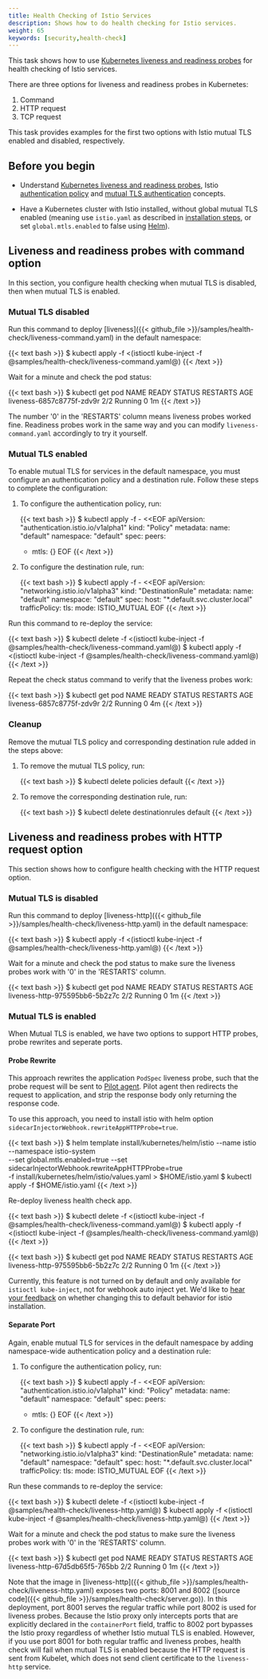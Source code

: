 ```yaml
---
title: Health Checking of Istio Services
description: Shows how to do health checking for Istio services.
weight: 65
keywords: [security,health-check]
---
```


This task shows how to use [Kubernetes liveness and readiness probes](https://kubernetes.io/docs/tasks/configure-pod-container/configure-liveness-readiness-probes/) for health checking of Istio services.

There are three options for liveness and readiness probes in Kubernetes:

1. Command
1. HTTP request
1. TCP request

This task provides examples for the first two options with Istio mutual TLS enabled and disabled, respectively.

## Before you begin

* Understand [Kubernetes liveness and readiness probes](https://kubernetes.io/docs/tasks/configure-pod-container/configure-liveness-readiness-probes/), Istio
[authentication policy](/docs/concepts/security/#authentication-policies) and [mutual TLS authentication](/docs/concepts/security/#mutual-tls-authentication) concepts.

* Have a Kubernetes cluster with Istio installed, without global mutual TLS enabled (meaning use `istio.yaml` as described in [installation steps](/docs/setup/kubernetes/quick-start/#installation-steps), or set `global.mtls.enabled` to false using [Helm](/docs/setup/kubernetes/helm-install/)).

## Liveness and readiness probes with command option

In this section, you configure health checking when mutual TLS is disabled, then when mutual TLS is enabled.

### Mutual TLS disabled

Run this command to deploy [liveness]({{< github_file >}}/samples/health-check/liveness-command.yaml) in the default namespace:

{{< text bash >}}
$ kubectl apply -f <(istioctl kube-inject -f @samples/health-check/liveness-command.yaml@)
{{< /text >}}

Wait for a minute and check the pod status:

{{< text bash >}}
$ kubectl get pod
NAME                             READY     STATUS    RESTARTS   AGE
liveness-6857c8775f-zdv9r        2/2       Running   0           1m
{{< /text >}}

The number '0' in the 'RESTARTS' column means liveness probes worked fine. Readiness probes work in the same way and you can modify `liveness-command.yaml` accordingly to try it yourself.

### Mutual TLS enabled

To enable mutual TLS for services in the default namespace, you must configure an authentication policy and a destination rule.
Follow these steps to complete the configuration:

1. To configure the authentication policy, run:

    {{< text bash >}}
    $ kubectl apply -f - <<EOF
    apiVersion: "authentication.istio.io/v1alpha1"
    kind: "Policy"
    metadata:
      name: "default"
      namespace: "default"
    spec:
      peers:
      - mtls: {}
    EOF
    {{< /text >}}

1. To configure the destination rule, run:

    {{< text bash >}}
    $ kubectl apply -f - <<EOF
    apiVersion: "networking.istio.io/v1alpha3"
    kind: "DestinationRule"
    metadata:
      name: "default"
      namespace: "default"
    spec:
      host: "*.default.svc.cluster.local"
      trafficPolicy:
        tls:
          mode: ISTIO_MUTUAL
    EOF
    {{< /text >}}

Run this command to re-deploy the service:

{{< text bash >}}
$ kubectl delete -f <(istioctl kube-inject -f @samples/health-check/liveness-command.yaml@)
$ kubectl apply -f <(istioctl kube-inject -f @samples/health-check/liveness-command.yaml@)
{{< /text >}}

Repeat the check status command to verify that the liveness probes work:

{{< text bash >}}
$ kubectl get pod
NAME                             READY     STATUS    RESTARTS   AGE
liveness-6857c8775f-zdv9r        2/2       Running   0           4m
{{< /text >}}

### Cleanup

Remove the mutual TLS policy and corresponding destination rule added in the steps above:

1. To remove the mutual TLS policy, run:

    {{< text bash >}}
    $ kubectl delete policies default
    {{< /text >}}

1. To remove the corresponding destination rule, run:

    {{< text bash >}}
    $ kubectl delete destinationrules default
    {{< /text >}}

## Liveness and readiness probes with HTTP request option

This section shows how to configure health checking with the HTTP request option.

### Mutual TLS is disabled

Run this command to deploy [liveness-http]({{< github_file >}}/samples/health-check/liveness-http.yaml) in the default namespace:

{{< text bash >}}
$ kubectl apply -f <(istioctl kube-inject -f @samples/health-check/liveness-http.yaml@)
{{< /text >}}

Wait for a minute and check the pod status to make sure the liveness probes work with '0' in the 'RESTARTS' column.

{{< text bash >}}
$ kubectl get pod
NAME                             READY     STATUS    RESTARTS   AGE
liveness-http-975595bb6-5b2z7c   2/2       Running   0           1m
{{< /text >}}

### Mutual TLS is enabled

When Mutual TLS is enabled, we have two options to support HTTP probes, probe rewrites and seperate ports.

#### Probe Rewrite

This approach rewrites the application `PodSpec` liveness probe, such that the probe request will be sent to
[Pilot agent](https://istio.io/docs/reference/commands/pilot-agent/). Pilot agent then redirects the
request to application, and strip the response body only returning the response code.

To use this approach, you need to install istio with helm option `sidecarInjectorWebhook.rewriteAppHTTPProbe=true`.

{{< text bash >}}
$ helm template install/kubernetes/helm/istio --name istio --namespace istio-system \
    --set global.mtls.enabled=true --set sidecarInjectorWebhook.rewriteAppHTTPProbe=true \
    -f install/kubernetes/helm/istio/values.yaml > $HOME/istio.yaml
$ kubectl apply -f $HOME/istio.yaml
{{< /text >}}

Re-deploy liveness health check app.

{{< text bash >}}
$ kubectl delete -f <(istioctl kube-inject -f @samples/health-check/liveness-command.yaml@)
$ kubectl apply -f <(istioctl kube-inject -f @samples/health-check/liveness-command.yaml@)
{{< /text >}}

{{< text bash >}}
$ kubectl get pod
NAME                             READY     STATUS    RESTARTS   AGE
liveness-http-975595bb6-5b2z7c   2/2       Running   0           1m
{{< /text >}}

Currently, this feature is not turned on by default and only available for `istioctl kube-inject`,
not for webhook auto inject yet. We'd like to [hear your feedback](https://github.com/istio/istio/issues/10357)
on whether changing this to default behavior for istio installation.

#### Separate Port

Again, enable mutual TLS for services in the default namespace by adding namespace-wide authentication policy and a destination rule:

1. To configure the authentication policy, run:

    {{< text bash >}}
    $ kubectl apply -f - <<EOF
    apiVersion: "authentication.istio.io/v1alpha1"
    kind: "Policy"
    metadata:
      name: "default"
      namespace: "default"
    spec:
      peers:
      - mtls: {}
    EOF
    {{< /text >}}

1. To configure the destination rule, run:

    {{< text bash >}}
    $ kubectl apply -f - <<EOF
    apiVersion: "networking.istio.io/v1alpha3"
    kind: "DestinationRule"
    metadata:
      name: "default"
      namespace: "default"
    spec:
      host: "*.default.svc.cluster.local"
      trafficPolicy:
        tls:
          mode: ISTIO_MUTUAL
    EOF
    {{< /text >}}

Run these commands to re-deploy the service:

{{< text bash >}}
$ kubectl delete -f <(istioctl kube-inject -f @samples/health-check/liveness-http.yaml@)
$ kubectl apply -f <(istioctl kube-inject -f @samples/health-check/liveness-http.yaml@)
{{< /text >}}

Wait for a minute and check the pod status to make sure the liveness probes work with '0' in the 'RESTARTS' column.

{{< text bash >}}
$ kubectl get pod
NAME                             READY     STATUS    RESTARTS   AGE
liveness-http-67d5db65f5-765bb   2/2       Running   0          1m
{{< /text >}}

Note that the image in [liveness-http]({{< github_file >}}/samples/health-check/liveness-http.yaml) exposes two ports: 8001 and 8002 ([source code]({{< github_file >}}/samples/health-check/server.go)). In this deployment, port 8001 serves the regular traffic while port 8002 is used for liveness probes. Because the Istio proxy only intercepts ports that are explicitly declared in the `containerPort` field, traffic to 8002 port bypasses the Istio proxy regardless of whether Istio mutual TLS is enabled. However, if you use port 8001 for both regular traffic and liveness probes, health check will fail when mutual TLS is enabled because the HTTP request is sent from Kubelet, which does not send client certificate to the `liveness-http` service.
